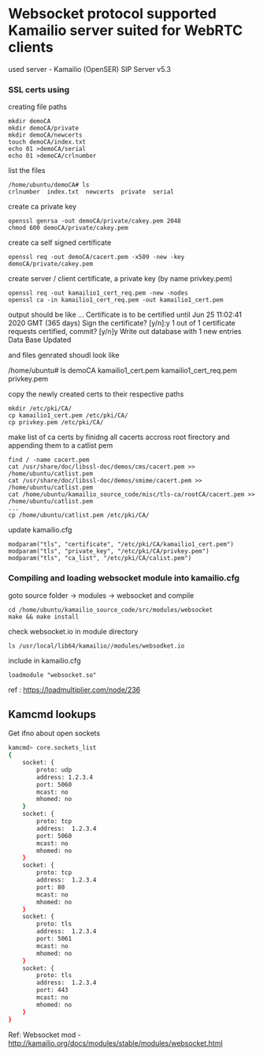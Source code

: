 # Websocket protocol supported Kamailio server suited for WebRTC clients 

used server  - Kamailio (OpenSER) SIP Server v5.3 


### SSL certs using 

creating file paths 
```
mkdir demoCA
mkdir demoCA/private
mkdir demoCA/newcerts
touch demoCA/index.txt
echo 01 >demoCA/serial
echo 01 >demoCA/crlnumber
```

list the files 
```
/home/ubuntu/demoCA# ls
crlnumber  index.txt  newcerts  private  serial
```

create ca private key
```
openssl genrsa -out demoCA/private/cakey.pem 2048
chmod 600 demoCA/private/cakey.pem
```

create ca self signed certificate
```
openssl req -out demoCA/cacert.pem -x509 -new -key demoCA/private/cakey.pem
```

create server / client certificate, a private key (by name privkey.pem)
```
openssl req -out kamailio1_cert_req.pem -new -nodes
openssl ca -in kamailio1_cert_req.pem -out kamailio1_cert.pem
```

output should be like 
...
Certificate is to be certified until Jun 25 11:02:41 2020 GMT (365 days)
Sign the certificate? [y/n]:y
1 out of 1 certificate requests certified, commit? [y/n]y
Write out database with 1 new entries
Data Base Updated

and files genrated shoudl look like

/home/ubuntu# ls 
 demoCA  kamailio1_cert.pem kamailio1_cert_req.pem privkey.pem

copy the newly created certs to their respective paths
```
mkdir /etc/pki/CA/
cp kamailio1_cert.pem /etc/pki/CA/
cp privkey.pem /etc/pki/CA/
```
make list of ca certs by finidng all cacerts accross root firectory and appending them to a catlist pem
```
find / -name cacert.pem
cat /usr/share/doc/libssl-doc/demos/cms/cacert.pem >> /home/ubuntu/catlist.pem
cat /usr/share/doc/libssl-doc/demos/smime/cacert.pem >> /home/ubuntu/catlist.pem
cat /home/ubuntu/kamailio_source_code/misc/tls-ca/rootCA/cacert.pem >> /home/ubuntu/catlist.pem
...
cp /home/ubuntu/catlist.pem /etc/pki/CA/
```

update kamailio.cfg  
```
modparam("tls", "certificate", "/etc/pki/CA/kamailio1_cert.pem")
modparam("tls", "private_key", "/etc/pki/CA/privkey.pem")
modparam("tls", "ca_list", "/etc/pki/CA/calist.pem")
```

### Compiling and loading websocket module into kamailio.cfg

goto source folder -> modules -> websocket and compile 
```
cd /home/ubuntu/kamailio_source_code/src/modules/websocket
make && make install
```
check websocket.io in module directory 
```
ls /usr/local/lib64/kamailio//modules/websodket.io
```
include in kamailio.cfg
```
loadmodule "websocket.so"
```

ref : https://loadmultiplier.com/node/236


## Kamcmd lookups

Get ifno about open sockets 
```sh
kamcmd> core.sockets_list
{
	socket: {
		proto: udp
		address: 1.2.3.4
		port: 5060
		mcast: no
		mhomed: no
	}
	socket: {
		proto: tcp
		address:  1.2.3.4
		port: 5060
		mcast: no
		mhomed: no
	}
	socket: {
		proto: tcp
		address:  1.2.3.4
		port: 80
		mcast: no
		mhomed: no
	}
	socket: {
		proto: tls
		address:  1.2.3.4
		port: 5061
		mcast: no
		mhomed: no
	}
	socket: {
		proto: tls
		address:  1.2.3.4
		port: 443
		mcast: no
		mhomed: no
	}
}
```

Ref:
Websocket mod - http://kamailio.org/docs/modules/stable/modules/websocket.html
